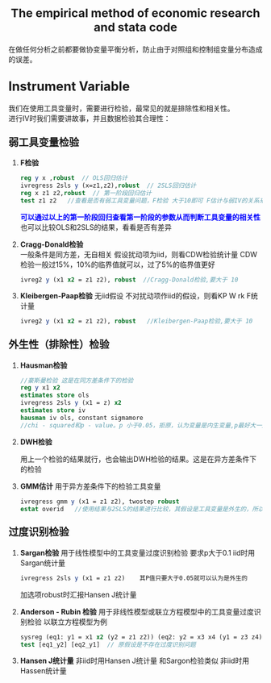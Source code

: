 <!-- <style>
@page {
    size: A4;
    margin: 20mm;
}
body {
    font-family: Arial, sans-serif;
    font-size: 10pt;
    line-height: 1.5;
}
</style> -->

# <div align="center"  style="font-size:23px;">The empirical method of economic research and stata code</div>

在做任何分析之前都要做协变量平衡分析，防止由于对照组和控制组变量分布造成的误差。

## <div style="font-size:25px;">Instrument Variable</div>

我们在使用工具变量时，需要进行检验，最常见的就是排除性和相关性。  
进行IV时我们需要讲故事，并且数据检验其合理性：

### <div style="font-size:20px;">弱工具变量检验</div>

1. **F检验**
   
    ```stata
    reg y x ,robust  // OLS回归估计
    ivregress 2sls y (x=z1,z2),robust  // 2SLS回归估计   
    reg x z1 z2,robust  // 第一阶段回归估计
    test z1 z2   //查看是否有弱工具变量问题，F检验 大于10即可 F估计与弱IV的关系来自于causal inference
    ```
    <div style="color:blue;"><b>可以通过以上的第一阶段回归查看第一阶段的参数从而判断工具变量的相关性</b></div>  
    也可以比较OLS和2SLS的结果，看看是否有差异

2. **Cragg-Donald检验**  
   一般条件是同方差，无自相关 假设扰动项为iid，则看CDW检验统计量
    CDW检验一般过15%，10%的临界值就可以，过了5%的临界值更好
    ```stata
    ivreg2 y (x1 x2 = z1 z2), robust  //Cragg-Donald检验,要大于 10
    ```

3. **Kleibergen-Paap检验** 无iid假设  不对扰动项作iid的假设，则看KP W rk F统计量
    
    ```stata
    ivreg2 y (x1 x2 = z1 z2), robust   //Kleibergen-Paap检验,要大于 10
    ```

### <div style="font-size:20px;">外生性（排除性）检验</div>

1. **Hausman检验**  

    ```stata
    //豪斯曼检验 这是在同方差条件下的检验
    reg y x1 x2
    estimates store ols
    ivregress 2sls y (x1 = z) x2
    estimates store iv
    hausman iv ols, constant sigmamore
    //chi - squared和p - value。p 小于0.05，拒原，认为变量是内生变量,p最好大一点
    ```

2. **DWH检验**  

    用上一个检验的结果就行，也会输出DWH检验的结果。这是在异方差条件下的检验

3. **GMM估计**     用于异方差条件下的检验工具变量
    
    ```stata
    ivregress gmm y (x1 = z1 z2), twostep robust     
    estat overid   //使用结果与2SLS的结果进行比较，其假设是工具变量是外生的，所以结果相似就可以认为是外生的，也可以通过hassen J值  其P值只要大于0.05就可以认为是外生的
    ```

### <div style="font-size:20px;">过度识别检验</div>

1. **Sargan检验**  用于线性模型中的工具变量过度识别检验 要求p大于0.1  iid时用Sargan统计量

    ```stata
    ivregress 2sls y (x1 = z1 z2)    其P值只要大于0.05就可以认为是外生的
    ```  
    加选项robust时汇报Hansen J统计量  

2. **Anderson - Rubin 检验**  用于非线性模型或联立方程模型中的工具变量过度识别检验
    以联立方程模型为例

    ```stata
    sysreg (eq1: y1 = x1 x2 (y2 = z1 z2)) (eq2: y2 = x3 x4 (y1 = z3 z4))
    test [eq1_y2] [eq2_y1]  // 原假设是不存在过度识别问题
    ```
3. **Hansen J统计量**     非iid时用Hansen J统计量
   和Sargon检验类似 非iid时用Hassen统计量
